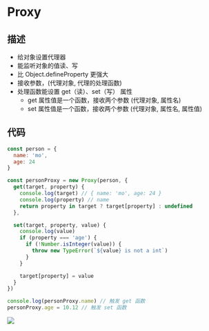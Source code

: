# Proxy
## 描述
- 给对象设置代理器
- 能监听对象的值读、写
- 比 Object.defineProperty 更强大
- 接收参数，(代理对象, 代理的处理函数)
- 处理函数能设置 get（读）、set（写） 属性
  - get 属性值是一个函数，接收两个参数 (代理对象, 属性名)
  - set 属性值是一个函数，接收两个参数 (代理对象, 属性名, 属性值)

## 代码
```js
const person = {
  name: 'mo',
  age: 24
}

const personProxy = new Proxy(person, {
  get(target, property) {
    console.log(target) // { name: 'mo', age: 24 }
    console.log(property) // name
    return property in target ? target[property] : undefined
  },

  set(target, property, value) {
    console.log(value)
    if (property === 'age') {
      if (!Number.isInteger(value)) {
        throw new TypeError(`${value} is not a int`)
      }
    }

    target[property] = value
  }
})

console.log(personProxy.name) // 触发 get 函数
personProxy.age = 10.12 // 触发 set 函数

```

![](https://dd-ss.oss-cn-guangzhou.aliyuncs.com/20210113095643.png)
